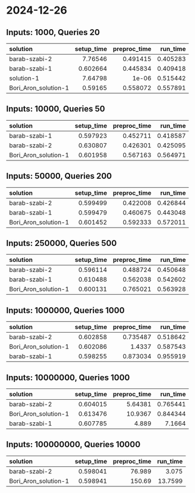 # 2024-12-26

## Inputs: 1000, Queries 20

| solution             |   setup_time |   preproc_time |   run_time |
|:---------------------|-------------:|---------------:|-----------:|
| barab-szabi-2        |     7.76546  |       0.491415 |   0.405283 |
| barab-szabi-1        |     0.602664 |       0.445834 |   0.409418 |
| solution-1           |     7.64798  |       1e-06    |   0.515442 |
| Bori_Aron_solution-1 |     0.59165  |       0.558072 |   0.557891 |

## Inputs: 10000, Queries 50

| solution             |   setup_time |   preproc_time |   run_time |
|:---------------------|-------------:|---------------:|-----------:|
| barab-szabi-1        |     0.597923 |       0.452711 |   0.418587 |
| barab-szabi-2        |     0.630807 |       0.426301 |   0.425095 |
| Bori_Aron_solution-1 |     0.601958 |       0.567163 |   0.564971 |

## Inputs: 50000, Queries 200

| solution             |   setup_time |   preproc_time |   run_time |
|:---------------------|-------------:|---------------:|-----------:|
| barab-szabi-2        |     0.599499 |       0.422008 |   0.426844 |
| barab-szabi-1        |     0.599479 |       0.460675 |   0.443048 |
| Bori_Aron_solution-1 |     0.601452 |       0.592333 |   0.572011 |

## Inputs: 250000, Queries 500

| solution             |   setup_time |   preproc_time |   run_time |
|:---------------------|-------------:|---------------:|-----------:|
| barab-szabi-2        |     0.596114 |       0.488724 |   0.450648 |
| barab-szabi-1        |     0.610488 |       0.562038 |   0.542602 |
| Bori_Aron_solution-1 |     0.600131 |       0.765021 |   0.563928 |

## Inputs: 1000000, Queries 1000

| solution             |   setup_time |   preproc_time |   run_time |
|:---------------------|-------------:|---------------:|-----------:|
| barab-szabi-2        |     0.602858 |       0.735487 |   0.518642 |
| Bori_Aron_solution-1 |     0.602086 |       1.4337   |   0.587543 |
| barab-szabi-1        |     0.598255 |       0.873034 |   0.955919 |

## Inputs: 10000000, Queries 1000

| solution             |   setup_time |   preproc_time |   run_time |
|:---------------------|-------------:|---------------:|-----------:|
| barab-szabi-2        |     0.604015 |        5.64381 |   0.765441 |
| Bori_Aron_solution-1 |     0.613476 |       10.9367  |   0.844344 |
| barab-szabi-1        |     0.607785 |        4.889   |   7.1664   |

## Inputs: 100000000, Queries 10000

| solution             |   setup_time |   preproc_time |   run_time |
|:---------------------|-------------:|---------------:|-----------:|
| barab-szabi-2        |     0.598041 |         76.989 |     3.075  |
| Bori_Aron_solution-1 |     0.598941 |        150.69  |    13.7599 |